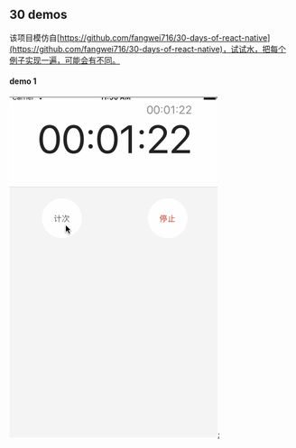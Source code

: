## 30 demos

该项目模仿自[https://github.com/fangwei716/30-days-of-react-native](https://github.com/fangwei716/30-days-of-react-native)，试试水，把每个例子实现一遍，可能会有不同。

#### demo 1

![demo 1](./src/images/day1.gif);